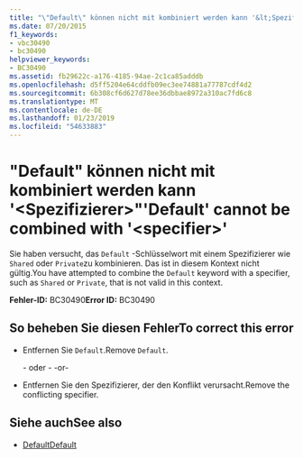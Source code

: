 ```yaml
---
title: "\"Default\" können nicht mit kombiniert werden kann '&lt;Spezifizierer&gt;\""
ms.date: 07/20/2015
f1_keywords:
- vbc30490
- bc30490
helpviewer_keywords:
- BC30490
ms.assetid: fb29622c-a176-4185-94ae-2c1ca85adddb
ms.openlocfilehash: d5ff5204e64cddfb09ec3ee74881a77787cdf4d2
ms.sourcegitcommit: 6b308cf6d627d78ee36dbbae8972a310ac7fd6c8
ms.translationtype: MT
ms.contentlocale: de-DE
ms.lasthandoff: 01/23/2019
ms.locfileid: "54633883"
---
```

# <a name="default-cannot-be-combined-with-ltspecifiergt"></a><span data-ttu-id="07900-102">"Default" können nicht mit kombiniert werden kann '&lt;Spezifizierer&gt;"</span><span class="sxs-lookup"><span data-stu-id="07900-102">'Default' cannot be combined with '&lt;specifier&gt;'</span></span>
<span data-ttu-id="07900-103">Sie haben versucht, das `Default` -Schlüsselwort mit einem Spezifizierer wie `Shared` oder `Private`zu kombinieren. Das ist in diesem Kontext nicht gültig.</span><span class="sxs-lookup"><span data-stu-id="07900-103">You have attempted to combine the `Default` keyword with a specifier, such as `Shared` or `Private`, that is not valid in this context.</span></span>  
  
 <span data-ttu-id="07900-104">**Fehler-ID:** BC30490</span><span class="sxs-lookup"><span data-stu-id="07900-104">**Error ID:** BC30490</span></span>  
  
## <a name="to-correct-this-error"></a><span data-ttu-id="07900-105">So beheben Sie diesen Fehler</span><span class="sxs-lookup"><span data-stu-id="07900-105">To correct this error</span></span>  
  
-   <span data-ttu-id="07900-106">Entfernen Sie `Default`.</span><span class="sxs-lookup"><span data-stu-id="07900-106">Remove `Default`.</span></span>  
  
     <span data-ttu-id="07900-107">- oder - </span><span class="sxs-lookup"><span data-stu-id="07900-107">-or-</span></span>  
  
-   <span data-ttu-id="07900-108">Entfernen Sie den Spezifizierer, der den Konflikt verursacht.</span><span class="sxs-lookup"><span data-stu-id="07900-108">Remove the conflicting specifier.</span></span>  
  
## <a name="see-also"></a><span data-ttu-id="07900-109">Siehe auch</span><span class="sxs-lookup"><span data-stu-id="07900-109">See also</span></span>
- [<span data-ttu-id="07900-110">Default</span><span class="sxs-lookup"><span data-stu-id="07900-110">Default</span></span>](../../visual-basic/language-reference/modifiers/default.md)
